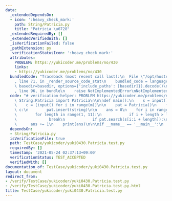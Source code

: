```yaml
---
data:
  _extendedDependsOn:
  - icon: ':heavy_check_mark:'
    path: String/Patricia.py
    title: "Patricia \u6728"
  _extendedRequiredBy: []
  _extendedVerifiedWith: []
  _isVerificationFailed: false
  _pathExtension: py
  _verificationStatusIcon: ':heavy_check_mark:'
  attributes:
    PROBLEM: https://yukicoder.me/problems/no/430
    links:
    - https://yukicoder.me/problems/no/430
  bundledCode: "Traceback (most recent call last):\n  File \"/opt/hostedtoolcache/Python/3.9.6/x64/lib/python3.9/site-packages/onlinejudge_verify/documentation/build.py\"\
    , line 71, in _render_source_code_stat\n    bundled_code = language.bundle(stat.path,\
    \ basedir=basedir, options={'include_paths': [basedir]}).decode()\n  File \"/opt/hostedtoolcache/Python/3.9.6/x64/lib/python3.9/site-packages/onlinejudge_verify/languages/python.py\"\
    , line 96, in bundle\n    raise NotImplementedError\nNotImplementedError\n"
  code: "# verification-helper: PROBLEM https://yukicoder.me/problems/no/430\nfrom\
    \ String.Patricia import Patricia\n\n\ndef main():\n    s = input()\n    m = int(input())\n\
    \    c = [input() for i in range(m)]\n\n    pat = Patricia()\n    for string in\
    \ c:\n        pat.insert(string)\n\n    ans = 0\n    for i in range(len(s)):\n\
    \        for length in range(1, 11):\n            if i + length > len(s):\n  \
    \              break\n            if pat.search(s[i:i + length]):\n          \
    \      ans += 1\n    print(ans)\n\n\nif __name__ == '__main__':\n    main()\n\n"
  dependsOn:
  - String/Patricia.py
  isVerificationFile: true
  path: TestCase/yukicoder/yuki0430.Patricia.test.py
  requiredBy: []
  timestamp: '2021-05-24 02:37:13+09:00'
  verificationStatus: TEST_ACCEPTED
  verifiedWith: []
documentation_of: TestCase/yukicoder/yuki0430.Patricia.test.py
layout: document
redirect_from:
- /verify/TestCase/yukicoder/yuki0430.Patricia.test.py
- /verify/TestCase/yukicoder/yuki0430.Patricia.test.py.html
title: TestCase/yukicoder/yuki0430.Patricia.test.py
---
```

